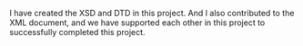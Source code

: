I have created the XSD and DTD in this project. And I also contributed to the XML document, and we have supported each other in this project to successfully completed this project.   